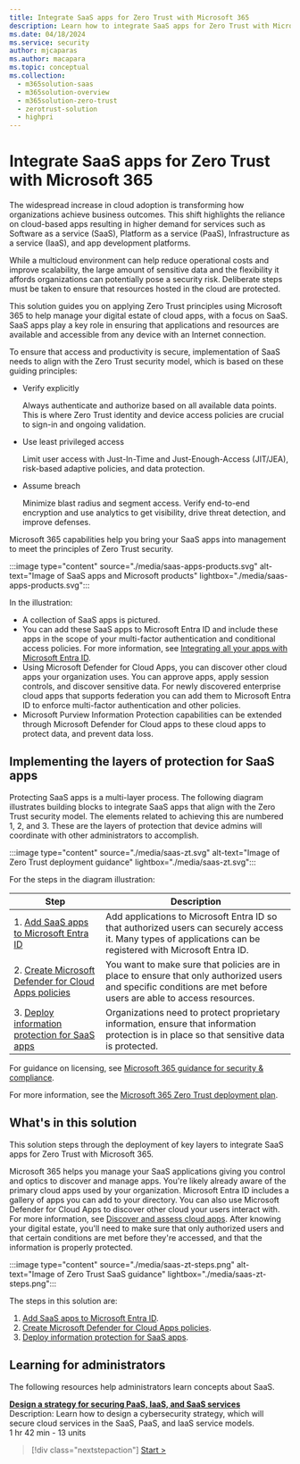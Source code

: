 ```yaml
---
title: Integrate SaaS apps for Zero Trust with Microsoft 365
description: Learn how to integrate SaaS apps for Zero Trust with Microsoft 365
ms.date: 04/18/2024
ms.service: security
author: mjcaparas
ms.author: macapara
ms.topic: conceptual
ms.collection:
  -	m365solution-saas
  -	m365solution-overview
  -	m365solution-zero-trust
  -	zerotrust-solution
  - highpri
---
```


# Integrate SaaS apps for Zero Trust with Microsoft 365 

The widespread increase in cloud adoption is transforming how organizations achieve business outcomes.  This shift highlights the  reliance on cloud-based apps resulting in higher demand for services such as Software as a service (SaaS), Platform as a service (PaaS), Infrastructure as a service (IaaS), and app development platforms. 

While a multicloud environment can help reduce operational costs and improve scalability, the large amount of sensitive data and the flexibility it affords organizations can potentially pose a security risk. Deliberate steps must be taken to ensure that resources hosted in the cloud are protected. 

This solution guides you on applying Zero Trust principles using Microsoft 365 to help manage your digital estate of cloud apps, with a focus on SaaS. SaaS apps play a key role in ensuring that applications and resources are available and accessible from any device with an Internet connection.

To ensure that access and productivity is secure, implementation of SaaS needs to align with the Zero Trust security model, which is based on these guiding principles:

- Verify explicitly

    Always authenticate and authorize based on all available data points. This is where Zero Trust identity and device access policies are crucial to sign-in and ongoing validation.

- Use least privileged access

    Limit user access with Just-In-Time and Just-Enough-Access (JIT/JEA), risk-based adaptive policies, and data protection.

- Assume breach

    Minimize blast radius and segment access. Verify end-to-end encryption and use analytics to get visibility, drive threat detection, and improve defenses.

Microsoft 365 capabilities help you bring your SaaS apps into management to meet the principles of Zero Trust security. 

:::image type="content" source="./media/saas-apps-products.svg" alt-text="Image of SaaS apps and Microsoft products" lightbox="./media/saas-apps-products.svg":::

In the illustration:

- A collection of SaaS apps is pictured.
- You can add these SaaS apps to Microsoft Entra ID and include these apps in the scope of your multi-factor authentication and conditional access policies. For more information, see [Integrating all your apps with Microsoft Entra ID](/azure/active-directory/fundamentals/five-steps-to-full-application-integration-with-azure-ad).
- Using Microsoft Defender for Cloud Apps, you can discover other cloud apps your organization uses. You can approve apps, apply session controls, and discover sensitive data. For newly discovered enterprise cloud apps that supports federation you can add them to Microsoft Entra ID to enforce multi-factor authentication and other policies.
- Microsoft Purview Information Protection capabilities can be extended through Microsoft Defender for Cloud apps to these cloud apps to protect data, and prevent data loss.


## Implementing the layers of protection for SaaS apps

Protecting SaaS apps is a multi-layer process. The following diagram illustrates building blocks to integrate SaaS apps that align with the Zero Trust security model. The elements related to achieving this are numbered 1, 2, and 3. These are the layers of protection that device admins will coordinate with other administrators to accomplish.

:::image type="content" source="./media/saas-zt.svg" alt-text="Image of Zero Trust deployment guidance" lightbox="./media/saas-zt.svg":::

For the steps in the diagram illustration:

|Step|Description|
|---|---|
| 1. [Add SaaS apps to Microsoft Entra ID](add-saas-apps.md) | Add applications to Microsoft Entra ID so that authorized users can securely access it. Many types of applications can be registered with Microsoft Entra ID. |
| 2. [Create Microsoft Defender for Cloud Apps policies](create-policies.md) | You want to make sure that policies are in place to ensure that only authorized users and specific conditions are met before users are able to access resources. |
| 3. [Deploy information protection for SaaS apps](deploy-information-protection-saas) | Organizations need to protect proprietary information, ensure that information protection is in place so that sensitive data is protected. |

For guidance on licensing, see [Microsoft 365 guidance for security & compliance](/office365/servicedescriptions/microsoft-365-service-descriptions/microsoft-365-tenantlevel-services-licensing-guidance/microsoft-365-security-compliance-licensing-guidance).

For more information, see the [Microsoft 365 Zero Trust deployment plan](/microsoft-365/security/microsoft-365-zero-trust).


## What's in this solution
This solution steps through the deployment of key layers to integrate SaaS apps for Zero Trust with Microsoft 365. 

Microsoft 365 helps you manage your SaaS applications giving you control and optics to discover and manage apps. You're likely already aware of the primary cloud apps used by your organization. Microsoft Entra ID includes a gallery of apps you can add to your directory. You can also use Microsoft Defender for Cloud Apps to discover other cloud your users interact with. For more information, see [Discover and assess cloud apps](/defender-cloud-apps/best-practices#discover-and-assess-cloud-apps). After knowing your digital estate, you'll need to make sure that only authorized users and that certain conditions are met before they're accessed, and that the information is properly protected.


:::image type="content" source="./media/saas-zt-steps.png" alt-text="Image of Zero Trust SaaS guidance" lightbox="./media/saas-zt-steps.png":::


The steps in this solution are:

1. [Add SaaS apps to Microsoft Entra ID](add-saas-apps.md).
2. [Create Microsoft Defender for Cloud Apps policies](create-policies.md).
3. [Deploy information protection for SaaS apps](deploy-information-protection-saas).


## Learning for administrators

The following resources help administrators learn concepts about SaaS. 

**[Design a strategy for securing PaaS, IaaS, and SaaS services](/training/modules/design-strategy-for-secure-paas-iaas-saas-services/)**<br>
Description: Learn how to design a cybersecurity strategy, which will secure cloud services in the SaaS, PaaS, and IaaS service models.<br>
1 hr 42 min - 13 units

> [!div class="nextstepaction"]
> [Start >](/training/modules/design-strategy-for-secure-paas-iaas-saas-services/)
